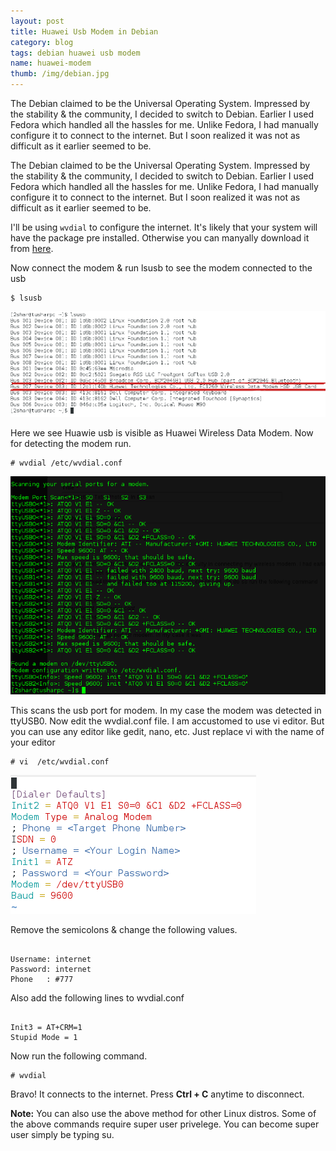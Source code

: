 ```yaml
---
layout: post
title: Huawei Usb Modem in Debian
category: blog
tags: debian huawei usb modem
name: huawei-modem 
thumb: /img/debian.jpg
---
```



The Debian claimed to be the Universal Operating System. Impressed by the stability & the community, I decided to switch to Debian. Earlier I used Fedora which handled all the hassles for me. Unlike Fedora, I had manually configure it to connect to the internet. But I soon realized it was not as difficult as it earlier seemed to be.<!-- truncate_here -->


The Debian claimed to be the Universal Operating System. Impressed by the stability & the community, I decided to switch to Debian. Earlier I used Fedora which handled all the hassles for me. Unlike Fedora, I had manually configure it to connect to the internet. But I soon realized it was not as difficult as it earlier seemed to be.


I'll be using <code>wvdial</code> to configure the internet. It's likely that your system will have the package pre installed. Otherwise you can manyally download it from <a href="http://packages.debian.org/squeeze/wvdial" target="_blank">here</a>. 

Now connect the modem & run lsusb to see the modem connected to the usb
<div class="highlight"><pre><code><span class="nv">$</span> lsusb</code></pre></div>

![w4](/img/w4.png "w4")

Here we see Huawie usb is visible as Huawei Wireless Data Modem. Now for detecting the modem run.
<div class="highlight"><pre><code><span class="nv">#</span> wvdial /etc/wvdial.conf</code></pre></div>

![w1](/img/w1.png "w1")

This scans the usb port for modem. In my case the modem was detected in ttyUSB0. Now edit the wvdial.conf file. I am accustomed to use vi editor. But you can use any editor like gedit, nano, etc. Just replace vi with the name of your editor


<div class="highlight"><pre><code><span class="nv">#</span> vi  /etc/wvdial.conf</code></pre></div>

![w3](/img/w3.png "w3")

Remove the semicolons & change the following values.

<div class="highlight"><pre><code>
Username: internet
Password: internet
Phone   : #777
</code></pre></div>

Also add the following lines to wvdial.conf

<div class="highlight"><pre><code>
Init3 = AT+CRM=1
Stupid Mode = 1
</code></pre></div>

Now run the following command.

<div class="highlight"><pre><code><span class="nv">#</span> wvdial</code></pre></div>

Bravo! It connects to the internet. Press <b>Ctrl + C</b> anytime to disconnect.

**Note:** You can also use the above method for other Linux distros. Some of the above commands require super user privelege. You can become super user simply be typing su. 


